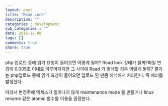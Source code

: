 ```yaml
---
layout: post
title: "Read Lock"
description: ""
categories : development
sub_categories : ""
date: 2015-12-08
tags: []
comments: true
share: true
---
```


php 업로드 중에 읽기 요청이 들어오면 어떻게 될까? Read lock 상태가 될까?파일 변경이 0.005초 이내로 이루어지지만 그 사이에
Read 가 발생할 경우 어떻게 될까? 결과는 php업로드 중에 읽기 요청이 들어오면 업로드 된 만큼 해석해서 처리한다. 즉 에러를
발생한다.

따라서 변경주에 엑세스가 일어나지 않게 maintenance mode 를 만들거나 linux rename 같은 atomic 함수를 이용을
권장한다.

